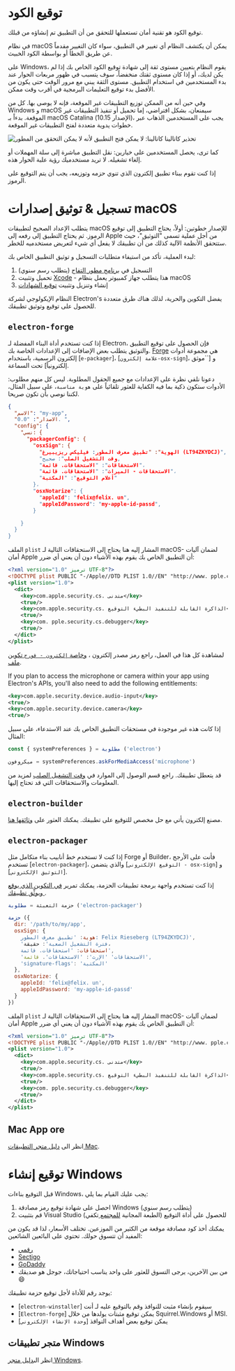 # توقيع الكود

توقيع الكود هو تقنية أمان تستعملها للتحقق من أن التطبيق تم إنشاؤه من قبلك.

في نظام macOS يمكن أن يكتشف النظام أي تغيير في التطبيق، سواء كان التغيير مقدماً عن طريق الخطأ أو بواسطة الكود الخبيث.

على Windows، يقوم النظام بتعيين مستوى ثقة إلى شهادة توقيع الكود الخاص بك إذا لم يكن لديك، أو إذا كان مستوى ثقتك منخفضاً، سوف يتسبب في ظهور مربعات الحوار عند بدء المستخدمين في استخدام التطبيق.  مستوى الثقة يبني مع مرور الوقت حتى يكون من الأفضل بدء توقيع التعليمات البرمجية في أقرب وقت ممكن.

وفي حين أنه من الممكن توزيع التطبيقات غير الموقعة، فإنه لا يوصى بها. كل من Windows و macOS سيمنعان، بشكل افتراضي، إما تحميل أو تنفيذ التطبيقات غير الموقعة. بدءاً بـ macOS Catalina (الإصدار 10.15)، يجب على المستخدمين الذهاب عبر خطوات يدوية متعددة لفتح التطبيقات غير الموقعة.

![تحذير كاتالينا كاتالينا: لا يمكن فتح التطبيق لأنه لا يمكن التحقق من المطور
](../images/gatekeeper.png)

كما ترى، يحصل المستخدمين على خيارين: نقل التطبيق مباشرة إلى سلة المهملات أو إلغاء تشغيله. لا تريد مستخدميك رؤية علبة الحوار هذه.

إذا كنت تقوم ببناء تطبيق إلكترون الذي تنوي حزمه وتوزيعه، يجب أن يتم التوقيع على الرموز.

# تسجيل & توثيق إصدارات macOS

يتطلب الإعداد الصحيح لتطبيقات macOS للإصدار خطوتين: أولاً، يحتاج التطبيق إلى توقيع الرموز. ثم يحتاج التطبيق إلى رفعه إلى Apple من أجل عملية تسمى "التوثيق"، حيث ستتحقق الأنظمة الآلية كذلك من أن تطبيقك لا يفعل أي شيء لتعريض مستخدميه للخطر.

لبدء العملية، تأكد من استيفاء متطلبات التسجيل و توثيق التطبيق الخاص بك:

1. التسجيل في [برنامج مطور التفاح](https://developer.apple.com/programs/) (يتطلب رسم سنوي)
2. تحميل وتثبيت [Xcode](https://developer.apple.com/xcode) - هذا يتطلب جهاز كمبيوتر يعمل بنظام macOS
3. إنشاء وتنزيل وتثبيت [توقيع الشهادات](https://github.com/electron/electron-osx-sign/wiki/1.-Getting-Started#certificates)

النظام الإيكولوجي لشركة Electron's يفضل التكوين والحرية، لذلك هناك طرق متعددة للحصول على توقيع وتوثيق تطبيقك.

## `electron-forge`

إذا كنت تستخدم أداة البناء المفضلة لـ Electron، فإن الحصول على توقيع التطبيق والتوثيق يتطلب بعض الإضافات إلى الإعدادات الخاصة بك. [Forge](https://electronforge.io) هي مجموعة أدوات إلكترون الرسمية، باستخدام [`e-packager`]، [`علامة إلكترون-osx-sign`]، و [``موثق إلكترونياً] تحت السماعة.

دعونا نلقي نظرة على الإعدادات مع جميع الحقول المطلوبة. ليس كل منهم مطلوب: الأدوات ستكون ذكية بما فيه الكفاية للعثور تلقائياً على `هوية مناسبة`، على سبيل المثال، لكننا نوصي بأن تكون صريحا.

```json
{
  "الاسم": "my-app",
  "الاصدار": "0.0. ",
  "config": {
    "نسي: {
      "packagerConfig": {
        "osxSign": {
          "الهوية": "تطبيق معرف المطور: فيليكس ريزيبيرغ (LT94ZKYDCJ)",
          "وقت التشغيل الصلب": صحيح,
          "الاستحقاقات": "الاستحقاقات. قائمة"،
          "الاستحقاقات - الميراث": "الاستحقاقات. قائمة"،
          "أعلام التوقيع": "المكتبة"
        }،
        "osxNotarize": {
          "appleId": "felix@felix. un",
          "appleIdPassword": "my-apple-id-passd",
        }

    }
  }
}
```

الملف `plist` المشار إليه هنا يحتاج إلى الاستحقاقات التالية لـ macOS- لضمان آليات أمان Apple أن التطبيق الخاص بك يقوم بهذه الأشياء دون أن يعني أي ضرر:

```xml
<?xml version="1.0" ترميز UTF-8"?>
<!DOCTYPE plist PUBLIC "-/Apple//DTD PLIST 1.0//EN" "http://www. pple.com/DTDs/PropertyList-1.0.dtd">
<plist version="1.0">
  <dict>
    <key>com.apple.security.cs. متدنى</key>
    <true/>
    <key>com.apple.security.cs. الذاكرة القابلة للتنفيذ البطيء التوقيع</key>
    <true/>
    <key>com. pple.security.cs.debugger</key>
    <true/>
  </dict>
</plist>
```

لمشاهدة كل هذا في العمل، راجع رمز مصدر إلكترون ، [وخاصة `إلكترون - فورج` تكوين ملف](https://github.com/electron/fiddle/blob/master/forge.config.js).

If you plan to access the microphone or camera within your app using Electron's APIs, you'll also need to add the following entitlements:

```xml
<key>com.apple.security.device.audio-input</key>
<true/>
<key>com.apple.security.device.camera</key>
<true/>
```

إذا كانت هذه غير موجودة في مستحقات التطبيق الخاص بك عند الاستدعاء، على سبيل المثال:

```js
const { systemPreferences } = مطلوبة ('electron')

ميكروفون = systemPreferences.askForMediaAccess('microphone')
```

قد يتعطل تطبيقك. راجع قسم الوصول إلى الموارد في [وقت التشغيل الصلب](https://developer.apple.com/documentation/security/hardened_runtime) لمزيد من المعلومات والاستحقاقات التي قد تحتاج إليها.

## `electron-builder`

مصنع إلكترون يأتي مع حل مخصص للتوقيع على تطبيقك. يمكنك العثور على [وثائقها هنا](https://www.electron.build/code-signing).

## `electron-packager`

إذا كنت لا تستخدم خط أنابيب بناء متكامل مثل Forge أو Builder، فأنت على الأرجح تستخدم [`electron-packager`]، والذي يتضمن [`التوقيع الإلكتروني - osx-sign`] و [`التوثيق الإلكتروني`].

إذا كنت تستخدم واجهة برمجة تطبيقات الحزمة، يمكنك تمرير [في التكوين الذي يوقع ويوثِّق تطبيقك ](https://electron.github.io/electron-packager/master/interfaces/electronpackager.options.html).

```js
حزمة التعبئة = مطلوبة ('electron-packager')

حزمة ({
  dir: '/path/to/my/app',
  osxSign: {
    هوية: 'تطبيق معرف المطور: Felix Rieseberg (LT94ZKYDCJ)',
    'فترة التشغيل الصعبة': حقيقة،
    استحقاقات: 'استحقاقات. قائمة',
    'الاستحقاقات' 'الإرث': 'الاستحقاقات'. قائمة',
    'signature-flags': 'المكتبة'
  },
  osxNotarize: {
    appleId: 'felix@felix. un',
    appleIdPassword: 'my-apple-id-passd'
  }
})
```

الملف `plist` المشار إليه هنا يحتاج إلى الاستحقاقات التالية لـ macOS- لضمان آليات أمان Apple أن التطبيق الخاص بك يقوم بهذه الأشياء دون أن يعني أي ضرر:

```xml
<?xml version="1.0" ترميز UTF-8"?>
<!DOCTYPE plist PUBLIC "-/Apple//DTD PLIST 1.0//EN" "http://www. pple.com/DTDs/PropertyList-1.0.dtd">
<plist version="1.0">
  <dict>
    <key>com.apple.security.cs. متدنى</key>
    <true/>
    <key>com.apple.security.cs. الذاكرة القابلة للتنفيذ البطيء التوقيع</key>
    <true/>
    <key>com. pple.security.cs.debugger</key>
    <true/>
  </dict>
</plist>
```

## Mac App ore

انظر الى [ دليل متجر التطبيقات Mac](mac-app-store-submission-guide.md).

# توقيع إنشاء Windows

قبل التوقيع بناءات Windows، يجب عليك القيام بما يلي:

1. احصل على شهادة توقيع رمز مصادقة Windows (يتطلب رسم سنوي)
2. قم بتثبيت Visual Studio للحصول على أداة التوقيع (الطبعة المجانية [للمجتمع ](https://visualstudio.microsoft.com/vs/community/) تكفي)

يمكنك أخذ كود مصادقة موقعة من الكثير من الموزعين. تختلف الأسعار، لذا قد يكون من المفيد أن تتسوق حولك. تحتوي على البائعين الشائعين:

* [رقمي](https://www.digicert.com/code-signing/microsoft-authenticode.htm)
* [Sectigo](https://sectigo.com/ssl-certificates-tls/code-signing)
* [GoDaddy](https://au.godaddy.com/web-security/code-signing-certificate)
* من بين الآخرين، يرجى التسوق للعثور على واحد يناسب احتياجاتك، جوجل هو صديقك 😄

يوجد رقم للأداة لأجل توقيع حزمة تطبيقك:

* [`electron-winstaller`] سيقوم بإنشاء مثبت للنوافذ وقم بالتوقيع عليه لـ أنت
* [`Electron-forge`] يمكن توقيع مثبتات يولدها من خلال Squirrel.Windows أو MSI.
* [`وحدة الإنشاء الإلكتروني`] يمكن توقيع بعض أهداف النوافذ

## متجر تطبيقات Windows

انظر الى[دليل متجر Windows](windows-store-guide.md).
